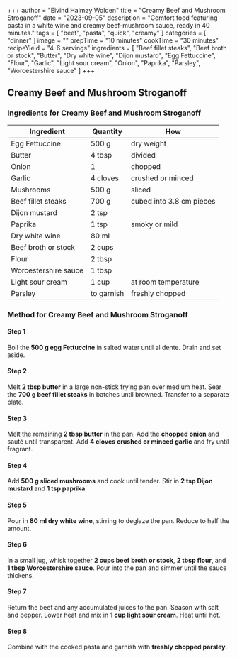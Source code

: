 +++
author = "Eivind Halmøy Wolden"
title = "Creamy Beef and Mushroom Stroganoff"
date = "2023-09-05"
description = "Comfort food featuring pasta in a white wine and creamy beef-mushroom sauce, ready in 40 minutes."
tags = [
    "beef",
    "pasta",
    "quick",
    "creamy"
]
categories = [
    "dinner"
]
image = ""
prepTime = "10 minutes"
cookTime = "30 minutes"
recipeYield = "4-6 servings"
ingredients = [
    "Beef fillet steaks",
    "Beef broth or stock",
    "Butter",
    "Dry white wine",
    "Dijon mustard",
    "Egg Fettuccine",
    "Flour",
    "Garlic",
    "Light sour cream",
    "Onion",
    "Paprika",
    "Parsley",
    "Worcestershire sauce"
]
+++

## Creamy Beef and Mushroom Stroganoff
### Ingredients for Creamy Beef and Mushroom Stroganoff
Ingredient | Quantity | How
---|---|---
Egg Fettuccine  | 500 g  | dry weight
Butter  | 4 tbsp | divided
Onion  | 1  | chopped
Garlic  | 4 cloves  | crushed or minced
Mushrooms  | 500 g  | sliced
Beef fillet steaks  | 700 g  | cubed into 3.8 cm pieces
Dijon mustard  | 2 tsp  | 
Paprika  | 1 tsp  | smoky or mild
Dry white wine  | 80 ml  | 
Beef broth or stock  | 2 cups  | 
Flour  | 2 tbsp  | 
Worcestershire sauce  | 1 tbsp  | 
Light sour cream  | 1 cup  | at room temperature
Parsley  | to garnish  | freshly chopped

### Method for Creamy Beef and Mushroom Stroganoff
#### Step 1
Boil the **500 g egg Fettuccine** in salted water until al dente. Drain and set aside.

#### Step 2
Melt **2 tbsp butter** in a large non-stick frying pan over medium heat. Sear the **700 g beef fillet steaks** in batches until browned. Transfer to a separate plate.

#### Step 3
Melt the remaining **2 tbsp butter** in the pan. Add the **chopped onion** and sauté until transparent. Add **4 cloves crushed or minced garlic** and fry until fragrant.

#### Step 4
Add **500 g sliced mushrooms** and cook until tender. Stir in **2 tsp Dijon mustard** and **1 tsp paprika**.

#### Step 5
Pour in **80 ml dry white wine**, stirring to deglaze the pan. Reduce to half the amount.

#### Step 6
In a small jug, whisk together **2 cups beef broth or stock**, **2 tbsp flour**, and **1 tbsp Worcestershire sauce**. Pour into the pan and simmer until the sauce thickens.

#### Step 7
Return the beef and any accumulated juices to the pan. Season with salt and pepper. Lower heat and mix in **1 cup light sour cream**. Heat until hot.

#### Step 8
Combine with the cooked pasta and garnish with **freshly chopped parsley**.
